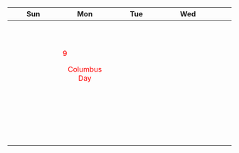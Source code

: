 |<div style='width:100px'>Sun</div>|<div style='width:100px'>Mon</div>|<div style='width:100px'>Tue</div>|<div style='width:100px'>Wed</div>|<div style='width:100px'>Thu</div>|<div style='width:100px'>Fri</div>|<div style='width:100px'>Sat</div>|
|:-:|:-:|:-:|:-:|:-:|:-:|:-:|
|<br/><br/>|<br/><br/>|<br/><br/>|<br/><br/>|<br/><br/>|<br/><br/>|<br/><br/>|
|<br/><br/>|<span style='color:red'><p align='left'>9</p></span><span style='color:red'>Columbus Day</span>|<br/><br/>|<br/><br/>|<br/><br/>|<br/><br/>|<br/><br/>|
|<br/><br/>|<br/><br/>|<br/><br/>|<br/><br/>|<br/><br/>|<br/><br/>|<br/><br/>|
|<br/><br/>|<br/><br/>|<br/><br/>|<br/><br/>|<br/><br/>|<br/><br/>|<br/><br/>|
|<br/><br/>|<br/><br/>|<br/><br/>|<br/><br/> |<br/><br/> |<br/><br/> |<br/><br/> |
